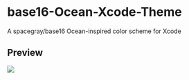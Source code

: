 base16-Ocean-Xcode-Theme
==================

A spacegray/base16 Ocean-inspired color scheme for Xcode

## Preview

![](https://raw.githubusercontent.com/eliperkins/base16-Ocean-Xcode-Theme/master/Preview.png)
